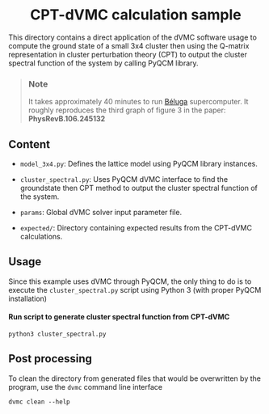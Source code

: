 <div align="center">

# CPT-dVMC calculation sample

</div>

This directory contains a direct application of the dVMC software usage to
compute the ground state of a small 3x4 cluster then using the Q-matrix
representation in cluster perturbation theory (CPT) to output the cluster
spectral function of the system by calling PyQCM library.

> ### Note
>
> It takes approximately 40 minutes to run [Béluga](https://docs.alliancecan.ca/wiki/B%C3%A9luga/en)
> supercomputer. It roughly reproduces the third graph of figure 3 in the paper: **PhysRevB.106.245132**

## Content

- `model_3x4.py`: Defines the lattice model using PyQCM library instances.

- `cluster_spectral.py`: Uses PyQCM dVMC interface to find the groundstate then
  CPT method to output the cluster spectral function of the system.

- `params`: Global dVMC solver input parameter file.

- `expected/`: Directory containing expected results from the CPT-dVMC calculations.

## Usage

Since this example uses dVMC through PyQCM, the only thing to do is to execute
the `cluster_spectral.py` script using Python 3 (with proper PyQCM installation)

#### Run script to generate cluster spectral function from CPT-dVMC

```shell
python3 cluster_spectral.py
```

## Post processing

To clean the directory from generated files that would be overwritten by the program,
use the `dvmc` command line interface

```shell
dvmc clean --help
```
